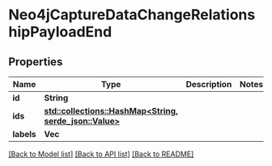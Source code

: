 # Neo4jCaptureDataChangeRelationshipPayloadEnd

## Properties
Name | Type | Description | Notes
------------ | ------------- | ------------- | -------------
**id** | **String** |  | 
**ids** | [**std::collections::HashMap<String, serde_json::Value>**](AnyType.md) |  | 
**labels** | **Vec<String>** |  | 

[[Back to Model list]](../README.md#documentation-for-models) [[Back to API list]](../README.md#documentation-for-api-endpoints) [[Back to README]](../README.md)


